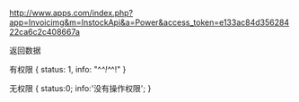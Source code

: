 http://www.apps.com/index.php?app=Invoicimg&m=InstockApi&a=Power&access_token=e133ac84d35628422ca6c2c408667a


返回数据   

有权限
{
status: 1,
info: "^_^!^_^!"
}

无权限
{
status:0;
info:'没有操作权限';
}